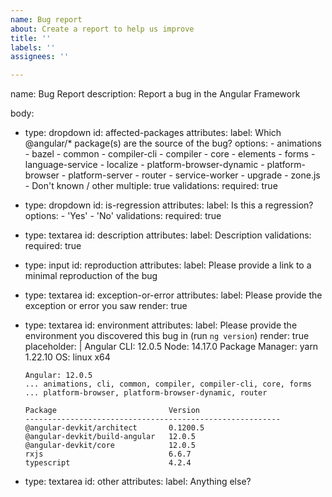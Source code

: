 ```yaml
---
name: Bug report
about: Create a report to help us improve
title: ''
labels: ''
assignees: ''

---
```


name: Bug Report
description: Report a bug in the Angular Framework

body:
  - type: dropdown
    id: affected-packages
    attributes:
      label: Which @angular/* package(s) are the source of the bug?
      options:
        - animations
        - bazel
        - common
        - compiler-cli
        - compiler
        - core
        - elements
        - forms
        - language-service
        - localize
        - platform-browser-dynamic
        - platform-browser
        - platform-server
        - router
        - service-worker
        - upgrade
        - zone.js
        - Don't known / other
      multiple: true
    validations:
      required: true

  - type: dropdown
    id: is-regression
    attributes:
      label: Is this a regression?
      options:
        - 'Yes'
        - 'No'
    validations:
      required: true

  - type: textarea
    id: description
    attributes:
      label: Description
    validations:
      required: true

  - type: input
    id: reproduction
    attributes:
      label: Please provide a link to a minimal reproduction of the bug

  - type: textarea
    id: exception-or-error
    attributes:
      label: Please provide the exception or error you saw
      render: true

  - type: textarea
    id: environment
    attributes:
      label: Please provide the environment you discovered this bug in (run `ng version`)
      render: true
      placeholder: |
        Angular CLI: 12.0.5
        Node: 14.17.0
        Package Manager: yarn 1.22.10
        OS: linux x64

        Angular: 12.0.5
        ... animations, cli, common, compiler, compiler-cli, core, forms
        ... platform-browser, platform-browser-dynamic, router

        Package                         Version
        ---------------------------------------------------------
        @angular-devkit/architect       0.1200.5
        @angular-devkit/build-angular   12.0.5
        @angular-devkit/core            12.0.5
        rxjs                            6.6.7
        typescript                      4.2.4

  - type: textarea
    id: other
    attributes:
      label: Anything else?
